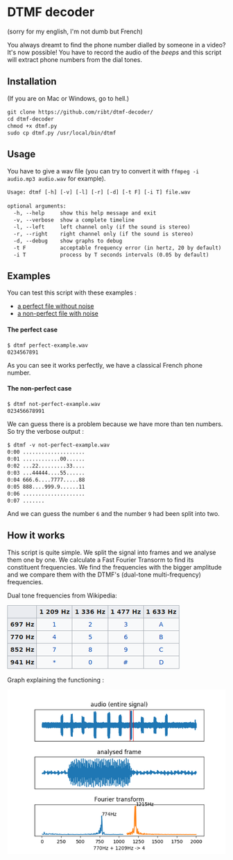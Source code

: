 # DTMF decoder
(sorry for my english, I'm not dumb but French)

You always dreamt to find the phone number dialled by someone in a video? It's now possible! You have to record the audio of the *beeps* and this script will extract phone numbers from the dial tones.

## Installation
(If you are on Mac or Windows, go to hell.)

```
git clone https://github.com/ribt/dtmf-decoder/
cd dtmf-decoder
chmod +x dtmf.py
sudo cp dtmf.py /usr/local/bin/dtmf
```

## Usage

You have to give a wav file (you can try to convert it with `ffmpeg -i audio.mp3 audio.wav` for example).

```
Usage: dtmf [-h] [-v] [-l] [-r] [-d] [-t F] [-i T] file.wav

optional arguments:
  -h, --help     show this help message and exit
  -v, --verbose  show a complete timeline
  -l, --left     left channel only (if the sound is stereo)
  -r, --right    right channel only (if the sound is stereo)
  -d, --debug    show graphs to debug
  -t F           acceptable frequency error (in hertz, 20 by default)
  -i T           process by T seconds intervals (0.05 by default)
```

## Examples

You can test this script with these examples :
- [a perfect file without noise](https://github.com/ribt/dtmf-decoder/blob/master/perfect-example.wav?raw=true)
- [a non-perfect file with noise](https://github.com/ribt/dtmf-decoder/blob/master/not-perfect-example.wav?raw=true)

#### The perfect case

```shell
$ dtmf perfect-example.wav 
0234567891
```
As you can see it works perfectly, we have a classical French phone number.

#### The non-perfect case
```shell
$ dtmf not-perfect-example.wav 
023456678991
```
We can guess there is a problem because we have more than ten numbers. So try the verbose output :
```shell
$ dtmf -v not-perfect-example.wav 
0:00 ....................
0:01 ............00......
0:02 ...22.........33....
0:03 ...44444....55......
0:04 666.6....7777.....88
0:05 888....999.9......11
0:06 ....................
0:07 .......
```
And we can guess the number `6` and the number `9` had been split into two.

## How it works

This script is quite simple. We split the signal into frames and we analyse them one by one. We calculate a Fast Fourier Transorm to find its constituent frequencies. We find the frequencies with the bigger amplitude and we compare them with the DTMF's (dual-tone multi-frequency) frequencies.

Dual tone frequencies from Wikipedia:

![Dual tone frequencies from Wikipedia](./dtmf-wikipedia.png "Dual tone frequencies from Wikipedia")

Graph explaining the functioning :

![graphs](./graphs.png)


